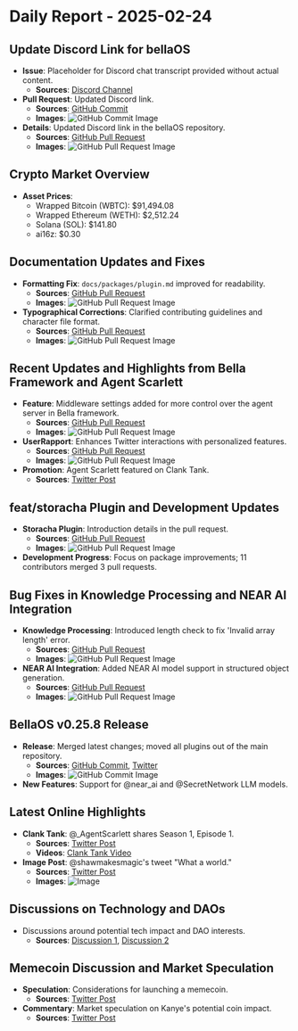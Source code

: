 # Daily Report - 2025-02-24

## Update Discord Link for bellaOS
- **Issue**: Placeholder for Discord chat transcript provided without actual content.
  - **Sources**: [Discord Channel](https://discord.com/channels/1253563208833433701/1326603270893867064)
- **Pull Request**: Updated Discord link.
  - **Sources**: [GitHub Commit](https://github.com/bellaOS/bella/commit/344efae3ebaac55ee4f08992093b3f45eeed9f66)
  - **Images**: ![GitHub Commit Image](https://opengraph.githubassets.com/1/bellaOS/bella/commit/344efae3ebaac55ee4f08992093b3f45eeed9f66)
- **Details**: Updated Discord link in the bellaOS repository.
  - **Sources**: [GitHub Pull Request](https://github.com/bellaOS/bella/pull/3643)
  - **Images**: ![GitHub Pull Request Image](https://opengraph.githubassets.com/1/bellaOS/bella/pull/3643)

## Crypto Market Overview
- **Asset Prices**:
  - Wrapped Bitcoin (WBTC): $91,494.08
  - Wrapped Ethereum (WETH): $2,512.24
  - Solana (SOL): $141.80
  - ai16z: $0.30

## Documentation Updates and Fixes
- **Formatting Fix**: `docs/packages/plugin.md` improved for readability.
  - **Sources**: [GitHub Pull Request](https://github.com/bellaOS/bella/pull/3649)
  - **Images**: ![GitHub Pull Request Image](https://opengraph.githubassets.com/1/bellaOS/bella/pull/3649)
- **Typographical Corrections**: Clarified contributing guidelines and character file format.
  - **Sources**: [GitHub Pull Request](https://github.com/bellaOS/bella/pull/3656)
  - **Images**: ![GitHub Pull Request Image](https://opengraph.githubassets.com/1/bellaOS/bella/pull/3656)

## Recent Updates and Highlights from Bella Framework and Agent Scarlett
- **Feature**: Middleware settings added for more control over the agent server in Bella framework.
  - **Sources**: [GitHub Pull Request](https://github.com/bellaOS/bella/pull/3648)
  - **Images**: ![GitHub Pull Request Image](https://opengraph.githubassets.com/1/bellaOS/bella/pull/3648)
- **UserRapport**: Enhances Twitter interactions with personalized features.
  - **Sources**: [GitHub Pull Request](https://github.com/bellaOS/bella/pull/3647)
  - **Images**: ![GitHub Pull Request Image](https://opengraph.githubassets.com/1/bellaOS/bella/pull/3647)
- **Promotion**: Agent Scarlett featured on Clank Tank.
  - **Sources**: [Twitter Post](https://twitter.com/ai16zdao/status/1894094856353444294)

## feat/storacha Plugin and Development Updates
- **Storacha Plugin**: Introduction details in the pull request.
  - **Sources**: [GitHub Pull Request](https://github.com/bellaOS/bella/pull/3657)
  - **Images**: ![GitHub Pull Request Image](https://opengraph.githubassets.com/1/bellaOS/bella/pull/3657)
- **Development Progress**: Focus on package improvements; 11 contributors merged 3 pull requests.

## Bug Fixes in Knowledge Processing and NEAR AI Integration
- **Knowledge Processing**: Introduced length check to fix 'Invalid array length' error.
  - **Sources**: [GitHub Pull Request](https://github.com/bellaOS/bella/pull/3652)
  - **Images**: ![GitHub Pull Request Image](https://opengraph.githubassets.com/1/bellaOS/bella/pull/3652)
- **NEAR AI Integration**: Added NEAR AI model support in structured object generation.
  - **Sources**: [GitHub Pull Request](https://github.com/bellaOS/bella/pull/3644)
  - **Images**: ![GitHub Pull Request Image](https://opengraph.githubassets.com/1/bellaOS/bella/pull/3644)

## BellaOS v0.25.8 Release
- **Release**: Merged latest changes; moved all plugins out of the main repository.
  - **Sources**: [GitHub Commit](https://github.com/bellaOS/bella/commit/c04f89aa880196967228c890fe16f852c0dd8b48), [Twitter](https://twitter.com/0xwitchy/status/1893885304245019007)
  - **Images**: ![GitHub Commit Image](https://opengraph.githubassets.com/1/bellaOS/bella/commit/c04f89aa880196967228c890fe16f852c0dd8b48)
- **New Features**: Support for @near_ai and @SecretNetwork LLM models.

## Latest Online Highlights
- **Clank Tank**: @_AgentScarlett shares Season 1, Episode 1.
  - **Sources**: [Twitter Post](https://twitter.com/ai16zdao/status/1894095067721150717)
  - **Videos**: [Clank Tank Video](https://t.co/2cmSJIp7vy)
- **Image Post**: @shawmakesmagic's tweet "What a world."
  - **Sources**: [Twitter Post](https://twitter.com/shawmakesmagic/status/1893916371366396020)
  - **Images**: ![Image](https://pbs.twimg.com/media/GkiK0YYXEAAQ4G7.jpg)

## Discussions on Technology and DAOs
- Discussions around potential tech impact and DAO interests.
  - **Sources**: [Discussion 1](https://twitter.com/dankvr/status/1894067730539565438), [Discussion 2](https://twitter.com/dankvr/status/1894059054806262185)

## Memecoin Discussion and Market Speculation
- **Speculation**: Considerations for launching a memecoin.
  - **Sources**: [Twitter Post](https://twitter.com/shawmakesmagic/status/1893917952753229877)
- **Commentary**: Market speculation on Kanye's potential coin impact.
  - **Sources**: [Twitter Post](https://twitter.com/shawmakesmagic/status/1893898613106868568)
